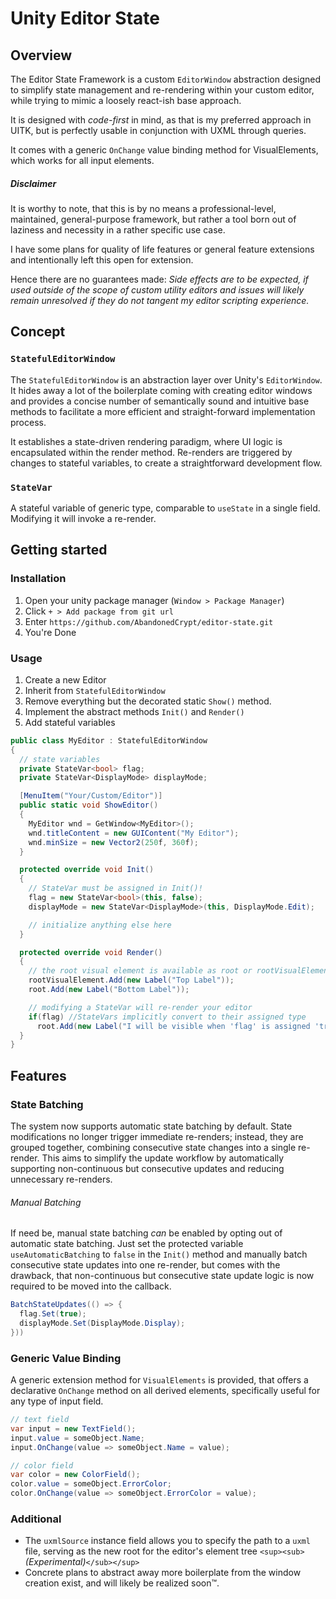 # Unity Editor State

## Overview

The Editor State Framework is a custom `EditorWindow` abstraction designed to simplify state management and re-rendering within your custom editor, while trying to mimic a loosely react-ish base approach.

It is designed with *code-first* in mind, as that is my preferred approach in UITK, but is perfectly usable in conjunction with UXML through queries.

It comes with a generic `OnChange` value binding method for VisualElements, which works for all input elements.

##### Disclaimer

It is worthy to note, that this is by no means a professional-level, maintained, general-purpose framework, but rather a tool born out of laziness and necessity in a rather specific use case.

I have some plans for quality of life features or general feature extensions and intentionally left this open for extension.

Hence there are no guarantees made: *Side effects are to be expected, if used outside of the scope of custom utility editors and issues will likely remain unresolved if they do not tangent my editor scripting experience.*

## Concept

### `StatefulEditorWindow`

The `StatefulEditorWindow` is an abstraction layer over Unity's `EditorWindow`. It hides away a lot of the boilerplate coming with creating editor windows and provides a concise number of semantically sound and intuitive base methods to facilitate a more efficient and straight-forward implementation process.

It establishes a state-driven rendering paradigm, where UI logic is encapsulated within the render method. Re-renders are triggered by changes to stateful variables, to create a straightforward development flow.

### `StateVar`

A stateful variable of generic type, comparable to `useState` in a single field. Modifying it will invoke a re-render.

## Getting started

### Installation

1. Open your unity package manager (`Window > Package Manager`)
2. Click `+ > Add package from git url`
3. Enter `https://github.com/AbandonedCrypt/editor-state.git`
4. You're Done

### Usage

1. Create a new Editor
2. Inherit from `StatefulEditorWindow`
3. Remove everything but the decorated static `Show()` method.
4. Implement the abstract methods `Init()` and `Render()`
5. Add stateful variables

```C#
public class MyEditor : StatefulEditorWindow
{
  // state variables
  private StateVar<bool> flag;
  private StateVar<DisplayMode> displayMode;

  [MenuItem("Your/Custom/Editor")]
  public static void ShowEditor()
  {
    MyEditor wnd = GetWindow<MyEditor>();
    wnd.titleContent = new GUIContent("My Editor");
    wnd.minSize = new Vector2(250f, 360f);
  }

  protected override void Init()
  {
    // StateVar must be assigned in Init()!
    flag = new StateVar<bool>(this, false);
    displayMode = new StateVar<DisplayMode>(this, DisplayMode.Edit);

    // initialize anything else here
  }

  protected override void Render()
  {
    // the root visual element is available as root or rootVisualElement
    rootVisualElement.Add(new Label("Top Label"));
    root.Add(new Label("Bottom Label"));

    // modifying a StateVar will re-render your editor
    if(flag) //StateVars implicitly convert to their assigned type
      root.Add(new Label("I will be visible when 'flag' is assigned 'true'"));
  }
}
```

## Features

### State Batching

The system now supports automatic state batching by default. State modifications no longer trigger immediate re-renders; instead, they are grouped together, combining consecutive state changes into a single re-render. This aims to simplify the update workflow by automatically supporting non-continuous but consecutive updates and reducing unnecessary re-renders.

###### Manual Batching

If need be, manual state batching *can* be enabled by opting out of automatic state batching. Just set the protected variable `useAutomaticBatching` to `false` in the `Init()` method and manually batch consecutive state updates into one re-render, but comes with the drawback, that non-continuous but consecutive state update logic is now required to be moved into the callback.

```C#
BatchStateUpdates(() => {
  flag.Set(true);
  displayMode.Set(DisplayMode.Display);
}))
```



### Generic Value Binding

A generic extension method for `VisualElements` is provided, that offers a declarative `OnChange` method on all derived elements, specifically useful for any type of input field.

```C#
// text field
var input = new TextField();
input.value = someObject.Name;
input.OnChange(value => someObject.Name = value);

// color field
var color = new ColorField();
color.value = someObject.ErrorColor;
color.OnChange(value => someObject.ErrorColor = value);
```



### Additional

- The `uxmlSource` instance field allows you to specify the path to a `uxml` file, serving as the new root for the editor's element tree `<sup><sub>`*(Experimental)*`</sub></sup>`
- Concrete plans to abstract away more boilerplate from the window creation exist, and will likely be realized soon™.
